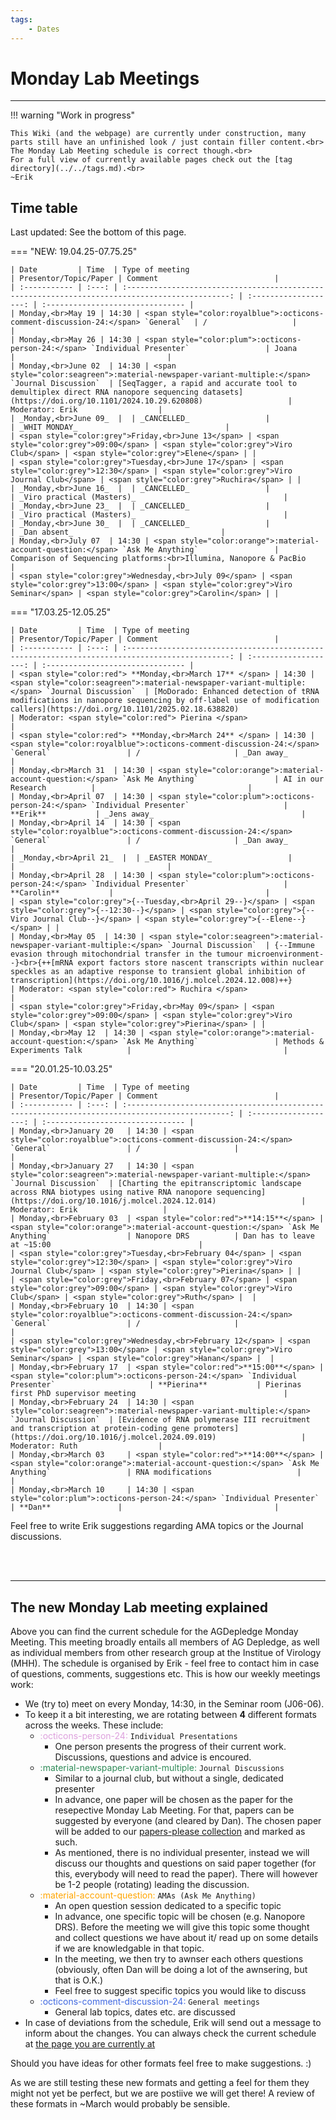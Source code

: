 ```yaml
---
tags:
    - Dates
---
```


# Monday Lab Meetings

---

!!! warning "Work in progress"

    This Wiki (and the webpage) are currently under construction, many parts still have an unfinished look / just contain filler content.<br>
    The Monday Lab Meeting schedule is correct though.<br>
    For a full view of currently available pages check out the [tag directory](../../tags.md).<br>
    ~Erik


## Time table
Last updated: See the bottom of this page.
<span style="color:red">  </span>

=== "NEW: 19.04.25-07.75.25"

    | Date         | Time  | Type of meeting                                                                                 | Presentor/Topic/Paper | Comment                          |
    | :----------- | :---: | :---------------------------------------------------------------------------------------------: | :-------------------: | :------------------------------- |
    | Monday,<br>May 19 | 14:30 | <span style="color:royalblue">:octicons-comment-discussion-24:</span> `General`  | /                   |                   |
    | Monday,<br>May 26 | 14:30 | <span style="color:plum">:octicons-person-24:</span> `Individual Presenter`                 | Joana                     |                                  |
    | Monday,<br>June 02  | 14:30 | <span style="color:seagreen">:material-newspaper-variant-multiple:</span> `Journal Discussion`  | [SeqTagger, a rapid and accurate tool to demultiplex direct RNA nanopore sequencing datasets](https://doi.org/10.1101/2024.10.29.620808)                   | Moderator: Erik                  |
    | _Monday,<br>June 09_  |  | _CANCELLED_                 |                      | _WHIT MONDAY_                                 |
    | <span style="color:grey">Friday,<br>June 13</span> | <span style="color:grey">09:00</span> | <span style="color:grey">Viro Club</span> | <span style="color:grey">Elene</span> | |
    | <span style="color:grey">Tuesday,<br>June 17</span> | <span style="color:grey">12:30</span> | <span style="color:grey">Viro Journal Club</span> | <span style="color:grey">Ruchira</span> | |
    | _Monday,<br>June 16_  |  | _CANCELLED_                 |                      | _Viro practical (Masters)_                                 |
    | _Monday,<br>June 23_  |  | _CANCELLED_                 |                      | _Viro practical (Masters)_                                 |
    | _Monday,<br>June 30_  |  | _CANCELLED_                 |                      | _Dan absent_                                 |
    | Monday,<br>July 07  | 14:30 | <span style="color:orange">:material-account-question:</span> `Ask Me Anything`                 | Comparison of Sequencing platforms:<br>Illumina, Nanopore & PacBio          |                                  |
    | <span style="color:grey">Wednesday,<br>July 09</span> | <span style="color:grey">13:00</span> | <span style="color:grey">Viro Seminar</span> | <span style="color:grey">Carolin</span> | |
    

=== "17.03.25-12.05.25"

    | Date         | Time  | Type of meeting                                                                                 | Presentor/Topic/Paper | Comment                          |
    | :----------- | :---: | :---------------------------------------------------------------------------------------------: | :-------------------: | :------------------------------- |
    | <span style="color:red"> **Monday,<br>March 17** </span> | 14:30 | <span style="color:seagreen">:material-newspaper-variant-multiple:</span> `Journal Discussion`  | [MoDorado: Enhanced detection of tRNA modifications in nanopore sequencing by off-label use of modification callers](https://doi.org/10.1101/2025.02.18.638820)                   | Moderator: <span style="color:red"> Pierina </span>                  |
    | <span style="color:red"> **Monday,<br>March 24** </span> | 14:30 | <span style="color:royalblue">:octicons-comment-discussion-24:</span> `General`                 | /                     | _Dan away_                                 |
    | Monday,<br>March 31  | 14:30 | <span style="color:orange">:material-account-question:</span> `Ask Me Anything`                 | AI in our Research          |                                  |
    | Monday,<br>April 07  | 14:30 | <span style="color:plum">:octicons-person-24:</span> `Individual Presenter`                     | **Erik**           | _Jens away_                                 |
    | Monday,<br>April 14  | 14:30 | <span style="color:royalblue">:octicons-comment-discussion-24:</span> `General`                 | /                     | _Dan away_                                 |
    | _Monday,<br>April 21_  |  | _EASTER MONDAY_                 |                      |                                  |
    | Monday,<br>April 28  | 14:30 | <span style="color:plum">:octicons-person-24:</span> `Individual Presenter`                     | **Carolin**           |                                  |
    | <span style="color:grey">{--Tuesday,<br>April 29--}</span> | <span style="color:grey">{--12:30--}</span> | <span style="color:grey">{--Viro Journal Club--}</span> | <span style="color:grey">{--Elene--}</span> | |
    | Monday,<br>May 05  | 14:30 | <span style="color:seagreen">:material-newspaper-variant-multiple:</span> `Journal Discussion`  | {--Immune evasion through mitochondrial transfer in the tumour microenvironment--}<br>{++[mRNA export factors store nascent transcripts within nuclear speckles as an adaptive response to transient global inhibition of transcription](https://doi.org/10.1016/j.molcel.2024.12.008)++}                   | Moderator: <span style="color:red"> Ruchira </span>                  |
    | <span style="color:grey">Friday,<br>May 09</span> | <span style="color:grey">09:00</span> | <span style="color:grey">Viro Club</span> | <span style="color:grey">Pierina</span> | |
    | Monday,<br>May 12  | 14:30 | <span style="color:orange">:material-account-question:</span> `Ask Me Anything`                 | Methods & Experiments Talk          |                                  |


=== "20.01.25-10.03.25"

    | Date         | Time  | Type of meeting                                                                                 | Presentor/Topic/Paper | Comment                          |
    | :----------- | :---: | :---------------------------------------------------------------------------------------------: | :-------------------: | :------------------------------- |
    | Monday,<br>January 20   | 14:30 | <span style="color:royalblue">:octicons-comment-discussion-24:</span> `General`                 | /                     |                                  |
    | Monday,<br>January 27   | 14:30 | <span style="color:seagreen">:material-newspaper-variant-multiple:</span> `Journal Discussion`  | [Charting the epitranscriptomic landscape across RNA biotypes using native RNA nanopore sequencing](https://doi.org/10.1016/j.molcel.2024.12.014)                   | Moderator: Erik                   |
    | Monday,<br>February 03  | <span style="color:red">**14:15**</span> | <span style="color:orange">:material-account-question:</span> `Ask Me Anything`                 | Nanopore DRS          | Dan has to leave at ~15:00                                 |
    | <span style="color:grey">Tuesday,<br>February 04</span> | <span style="color:grey">12:30</span> | <span style="color:grey">Viro Journal Club</span> | <span style="color:grey">Pierina</span> | |
    | <span style="color:grey">Friday,<br>February 07</span> | <span style="color:grey">09:00</span> | <span style="color:grey">Viro Club</span> | <span style="color:grey">Ruth</span> |  |
    | Monday,<br>February 10  | 14:30 | <span style="color:royalblue">:octicons-comment-discussion-24:</span> `General`                 | /                     |                                  |
    | <span style="color:grey">Wednesday,<br>February 12</span> | <span style="color:grey">13:00</span> | <span style="color:grey">Viro Seminar</span> | <span style="color:grey">Hanan</span> |  |
    | Monday,<br>February 17  | <span style="color:red">**15:00**</span> | <span style="color:plum">:octicons-person-24:</span> `Individual Presenter`                     | **Pierina**           | Pierinas first PhD supervisor meeting                                 |
    | Monday,<br>February 24  | 14:30 | <span style="color:seagreen">:material-newspaper-variant-multiple:</span> `Journal Discussion`  | [Evidence of RNA polymerase III recruitment and transcription at protein-coding gene promoters](https://doi.org/10.1016/j.molcel.2024.09.019)                   | Moderator: Ruth                  |
    | Monday,<br>March 03     | <span style="color:red">**14:00**</span> | <span style="color:orange">:material-account-question:</span> `Ask Me Anything`                 | RNA modifications                   |                                  |
    | Monday,<br>March 10     | 14:30 | <span style="color:plum">:octicons-person-24:</span> `Individual Presenter`                     | **Dan**               |                                  |


Feel free to write Erik suggestions regarding AMA topics or the Journal discussions.

<br><br>

---

## The new Monday Lab meeting explained

Above you can find the current schedule for the AGDepledge Monday Meeting. This meeting broadly entails all members of AG Depledge, as well as individual members from other research group at the Institue of Virology (MHH). The schedule is organised by Erik - feel free to contact him in case of questions, comments, suggestions etc.
This is how our weekly meetings work:

- We (try to) meet on every Monday, 14:30, in the Seminar room (J06-06).
- To keep it a bit interesting, we are rotating between **4** different formats across the weeks. These include:
    - <span style="color:plum">:octicons-person-24:</span> `Individual Presentations`
        - One person presents the progress of their current work. Discussions, questions and advice is encoured.
    - <span style="color:seagreen">:material-newspaper-variant-multiple:</span> `Journal Discussions`
        - Similar to a journal club, but without a single, dedicated presenter
        - In advance, one paper will be chosen as the paper for the resepective Monday Lab Meeting. For that, papers can be suggested by everyone (and cleared by Dan). The chosen paper will be added to our [papers-please collection](https://sync.academiccloud.de/index.php/apps/onlyoffice/s/jEqtZdjGY1d84fT?fileId=569377339) and marked as such.
        - As mentioned, there is no individual presenter, instead we will discuss our thoughts and questions on said paper together (for this, everybody will need to read the paper). There will however be 1-2 people (rotating) leading the discussion.
    - <span style="color:orange">:material-account-question:</span> `AMAs (Ask Me Anything)` 
        - An open question session dedicated to a specific topic
        - In advance, one specific topic will be chosen (e.g. Nanopore DRS). Before the meeting we will give this topic some thought and collect questions we have about it/ read up on some details if we are knowledgable in that topic.
        - In the meeting, we then try to awnser each others questions (obviously, often Dan will be doing a lot of the awnsering, but that is O.K.)
        - Feel free to suggest specific topics you would like to discuss
    - <span style="color:royalblue">:octicons-comment-discussion-24:</span> `General meetings`
        - General lab topics, dates etc. are discussed
- In case of deviations from the schedule, Erik will send out a message to inform about the changes. You can always check the current schedule at [the page you are currently at](https://depledgelab.github.io/DepledgeLabWiki/Home/Schedules_and_Events/monday_meeting/)

Should you have ideas for other formats feel free to make suggestions. :)

As we are still testing these new formats and getting a feel for them they might not yet be perfect, but we are postiive we will get there! A review of these formats in ~March would probably be sensible.
